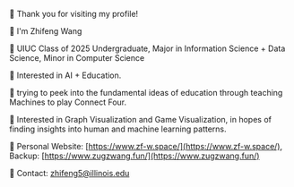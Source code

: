 🌹 Thank you for visiting my profile!

🌹 I'm Zhifeng Wang

🌹 UIUC Class of 2025 Undergraduate, Major in Information Science + Data Science, Minor in Computer Science

🌹 Interested in AI + Education.

🌹 trying to peek into the fundamental ideas of education through teaching Machines to play Connect Four.

🌹 Interested in Graph Visualization and Game Visualization, in hopes of finding insights into human and machine learning patterns.

🌹 Personal Website: [https://www.zf-w.space/](https://www.zf-w.space/), Backup: [https://www.zugzwang.fun/](https://www.zugzwang.fun/)

🌹 Contact: [zhifeng5@illinois.edu](mailto:zhifeng5@illinois.edu)
